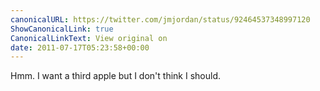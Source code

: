 ```yaml
---
canonicalURL: https://twitter.com/jmjordan/status/92464537348997120
ShowCanonicalLink: true
CanonicalLinkText: View original on
date: 2011-07-17T05:23:58+00:00
---
```

Hmm. I want a third apple but I don't think I should.